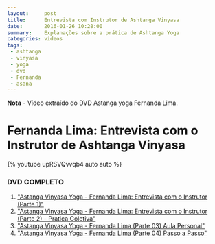 ```yaml
---
layout:     post
title:      Entrevista com Instrutor de Ashtanga Vinyasa
date:       2016-01-26 10:28:00
summary:    Explanações sobre a prática de Ashtanga Yoga
categories: videos
tags:
 - ashtanga
 - vinyasa
 - yoga
 - dvd
 - Fernanda
 - asana
---
```


**Nota** - Vídeo extraído do DVD Astanga yoga Fernanda Lima.

# Fernanda Lima: Entrevista com o Instrutor de Ashtanga Vinyasa

{% youtube upRSVQvvqb4 auto auto %}


### DVD COMPLETO

  1. ["Astanga Vinyasa Yoga - Fernanda Lima: Entrevista com o Instrutor (Parte 1)"][1]
  2. ["Astanga Vinyasa Yoga - Fernanda Lima: Entrevista com o Instrutor (Parte 2) - Pratica Coletiva"][2]
  3. ["Astanga Vinyasa Yoga - Fernanda Lima (Parte 03) Aula Personal"][3]
  4. ["Astanga Vinyasa Yoga - Fernanda Lima (Parte 04) Passo a Passo"][4]


[1]: https://www.youtube.com/watch?v=upRSVQvvqb4
[2]: https://www.youtube.com/watch?v=CbesTy7S7lU
[3]: https://www.youtube.com/watch?v=OOCYxXE0Mbo
[4]: https://www.youtube.com/watch?v=PUVTfNBfvCo
